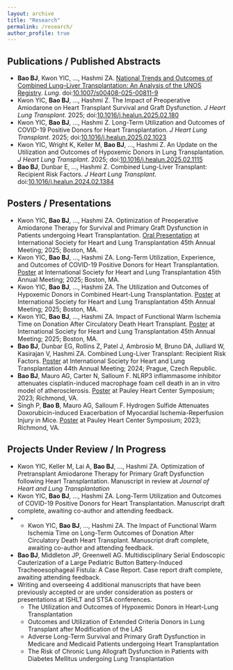 ```yaml
---
layout: archive
title: "Research"
permalink: /research/
author_profile: true
---
```


## Publications / Published Abstracts

* **Bao BJ**, Kwon YIC, ..., Hashmi ZA. [National Trends and Outcomes of Combined Lung–Liver Transplantation: An Analysis of the UNOS Registry](https://brianjbao.github.io/files/MANUSCRIPT_250222_Bao_Hashmi_CLLT.pdf). *Lung*. doi:[10.1007/s00408-025-00811-9](https://doi.org/10.1007/s00408-025-00811-9)
* Kwon YIC, **Bao BJ**, ..., Hashmi Z. The Impact of Preoperative Amiodarone on Heart Transplant Survival and Graft Dysfunction. *J Heart Lung Transplant*. 2025; doi:[10.1016/j.healun.2025.02.180](https://doi.org/10.1016/j.healun.2025.02.180)
* Kwon YIC, **Bao BJ**, ..., Hashmi Z. Long-Term Utilization and Outcomes of COVID-19 Positive Donors for Heart Transplantation. *J Heart Lung Transplant*. 2025; doi:[10.1016/j.healun.2025.02.1023](https://doi.org/10.1016/j.healun.2025.02.1023)
* Kwon YIC, Wright K, Keller M, **Bao BJ**, …, Hashmi Z. An Update on the Utilization and Outcomes of Hypoxemic Donors in Lung Transplantation. *J Heart Lung Transplant*. 2025; doi:[10.1016/j.healun.2025.02.1115](https://doi.org/10.1016/j.healun.2025.02.1115)
* **Bao BJ**, Dunbar E, ..., Hashmi Z. Combined Lung-Liver Transplant: Recipient Risk Factors. *J Heart Lung Transplant*. doi:[10.1016/j.healun.2024.02.1384](https://doi.org/10.1016/j.healun.2024.02.1384)

  
## Posters / Presentations

* Kwon YIC, **Bao BJ**, ..., Hashmi ZA. Optimization of Preoperative Amiodarone Therapy for Survival and Primary Graft Dysfunction in Patients undergoing Heart Transplantation. [Oral Presentation](https://brianjbao.github.io/files/PRESENTATION_25_Kwon_Hashmi_Amio_HTx.pdf) at International Society for Heart and Lung Transplantation 45th Annual Meeting; 2025; Boston, MA.
* Kwon YIC, **Bao BJ**, ..., Hashmi ZA. Long-Term Utilization, Experience, and Outcomes of COVID-19 Positive Donors for Heart Transplantation. [Poster](https://brianjbao.github.io/files/POSTER_25_Kwon_Hashmi_COVID_HTx.pdf) at International Society for Heart and Lung Transplantation 45th Annual Meeting; 2025; Boston, MA.
* Kwon YIC, **Bao BJ**, ..., Hashmi ZA. The Utilization and Outcomes of Hypoxemic Donors in Combined Heart-Lung Transplantation. [Poster](https://brianjbao.github.io/files/POSTER_25_Kwon_Hashmi_Hypoxemic_HLTx.pdf) at International Society for Heart and Lung Transplantation 45th Annual Meeting; 2025; Boston, MA.
* Kwon YIC, **Bao BJ**, ..., Hashmi ZA. Impact of Functional Warm Ischemia Time on Donation After Circulatory Death Heart Transplant. [Poster](https://brianjbao.github.io/files/POSTER_25_Kwon_Hashmi_DCD_FWIT.pdf) at International Society for Heart and Lung Transplantation 45th Annual Meeting; 2025; Boston, MA.
* **Bao BJ**, Dunbar EG, Rollins Z, Patel J, Ambrosio M, Bruno DA, Julliard W, Kasirajan V, Hashmi ZA. Combined Lung-Liver Transplant: Recipient Risk Factors. [Poster](https://brianjbao.github.io/files/POSTER_24_Bao_Hashmi_CLLT.pdf) at International Society for Heart and Lung Transplantation 44th Annual Meeting; 2024; Prague, Czech Republic.
* **Bao BJ**, Mauro AG, Carter N, Salloum F. NLRP3 inflammasome inhibitor attenuates cisplatin-induced macrophage foam cell death in an in vitro model of atherosclerosis. [Poster](https://brianjbao.github.io/files/POSTER_23_Bao_Salloum_NLRP3.pdf) at Pauley Heart Center Symposium; 2023; Richmond, VA.
* Singh P, **Bao B**, Mauro AG, Salloum F. Hydrogen Sulfide Attenuates Doxorubicin-induced Exacerbation of Myocardial Ischemia-Reperfusion Injury in Mice. [Poster](https://brianjbao.github.io/files/POSTER_23_Singh_Salloum_H2S.pdf) at Pauley Heart Center Symposium; 2023; Richmond, VA.


## Projects Under Review / In Progress

* Kwon YIC, Keller M, Lai A, **Bao BJ**, ..., Hashmi ZA. Optimization of Pretransplant Amiodarone Therapy for Primary Graft Dysfunction following Heart Transplantation. Manuscript in review at *Journal of Heart and Lung Transplantation*
* Kwon YIC, **Bao BJ**, ..., Hashmi ZA. Long-Term Utilization and Outcomes of COVID-19 Positive Donors for Heart Transplantation. Manuscript draft complete, awaiting co-author and attending feedback.
* * Kwon YIC, **Bao BJ**, ..., Hashmi ZA. The Impact of Functional Warm Ischemia Time on Long-Term Outcomes of Donation After Circulatory Death Heart Transplant. Manuscript draft complete, awaiting co-author and attending feedback.
* **Bao BJ**, Middleton JP, Greenwell AG. Multidisciplinary Serial Endoscopic Cauterization of a Large Pediatric Button Battery-Induced Tracheoesophageal Fistula: A Case Report. Case report draft complete, awaiting attending feedback.
* Writing and overseeing 4 additional manuscripts that have been previously accepted or are under consideration as posters or presentations at ISHLT and STSA conferences. 
  * The Utilization and Outcomes of Hypoxemic Donors in Heart-Lung Transplantation
  * Outcomes and Utilization of Extended Criteria Donors in Lung Transplant after Modification of the LAS
  * Adverse Long-Term Survival and Primary Graft Dysfunction in Medicare and Medicaid Patients undergoing Heart Transplantation
  * The Risk of Chronic Lung Allograft Dysfunction in Patients with Diabetes Mellitus undergoing Lung Transplantation
